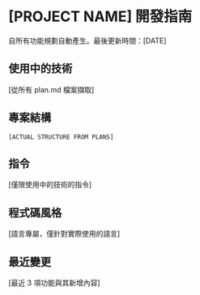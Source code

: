 # [PROJECT NAME] 開發指南

自所有功能規劃自動產生。最後更新時間：[DATE]

## 使用中的技術

[從所有 plan.md 檔案擷取]

## 專案結構

```text
[ACTUAL STRUCTURE FROM PLANS]
```

## 指令

[僅限使用中的技術的指令]

## 程式碼風格

[語言專屬，僅針對實際使用的語言]

## 最近變更

[最近 3 項功能與其新增內容]

<!-- MANUAL ADDITIONS START -->
<!-- MANUAL ADDITIONS END -->
